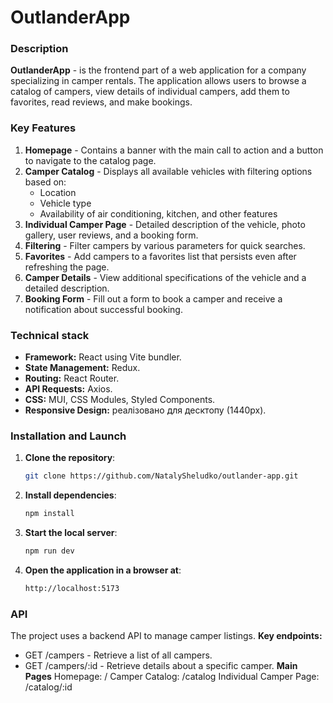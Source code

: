 # OutlanderApp

### Description
**OutlanderApp** - is the frontend part of a web application for a company specializing in camper rentals. The application allows users to browse a catalog of campers, view details of individual campers, add them to favorites, read reviews, and make bookings.

### Key Features
1. **Homepage** - Contains a banner with the main call to action and a button to navigate to the catalog page.
2. **Camper Catalog** - Displays all available vehicles with filtering options based on:
   - Location
   - Vehicle type
   - Availability of air conditioning, kitchen, and other features
3. **Individual Camper Page** - Detailed description of the vehicle, photo gallery, user reviews, and a booking form.
4. **Filtering** - Filter campers by various parameters for quick searches.
5. **Favorites** - Add campers to a favorites list that persists even after refreshing the page.
6. **Camper Details** - View additional specifications of the vehicle and a detailed description.
7. **Booking Form** - Fill out a form to book a camper and receive a notification about successful booking.

### Technical stack
- **Framework:** React using Vite bundler.
- **State Management:** Redux.
- **Routing:** React Router.
- **API Requests:** Axios.
- **CSS:** MUI, CSS Modules, Styled Components.
- **Responsive Design:** реалізовано для десктопу (1440px).
  
### Installation and Launch
1. **Clone the repository**:
   ```bash
   git clone https://github.com/NatalySheludko/outlander-app.git

2. **Install dependencies**:
   ```bash 
   npm install

3. **Start the local server**:
   ```bash
   npm run dev

4. **Open the application in a browser at**:
   ```bash  		
   http://localhost:5173

### API
The project uses a backend API to manage camper listings. 
**Key endpoints:**
 - GET /campers - Retrieve a list of all campers.
 - GET /campers/:id - Retrieve details about a specific camper.
**Main Pages**
Homepage: /
Camper Catalog: /catalog
Individual Camper Page: /catalog/:id
